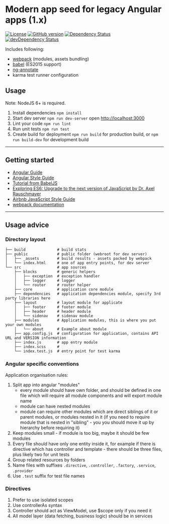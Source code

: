 # Modern app seed for legacy Angular apps (1.x) 

[![License](http://img.shields.io/:license-mit-blue.svg)](LICENSE)
[![GitHub version](https://badge.fury.io/gh/tarlepp%2Fangular-material-webpack-seed.svg)](https://badge.fury.io/gh/tarlepp%2Fangular-material-webpack-seed)
[![Dependency Status](https://david-dm.org/tarlepp/angular-material-webpack-seed.svg)](https://david-dm.org/tarlepp/angular-material-webpack-seed)
[![devDependency Status](https://david-dm.org/tarlepp/angular-material-webpack-seed/dev-status.svg)](https://david-dm.org/tarlepp/angular-material-webpack-seed#info=devDependencies)

Includes following:
 - [webpack](http://webpack.github.io) (modules, assets bundling)
 - [babel](http://babeljs.io/) (ES2015 support)
 - [ng-annotate](https://github.com/olov/ng-annotate)
 - karma test runner configuration

## Usage

Note: NodeJS 6+ is required.

1. Install dependencies `npm install`
2. Start dev server `npm run dev-server` open [http://localhost:3000](http://localhost:3000)
3. Lint your code `npm run lint`
4. Run unit tests `npm run test`
5. Create build for deployment `npm run build` for production build, or `npm run build-dev` for development build

---

## Getting started
 - [Angular Guide](https://docs.angularjs.org/guide)
 - [Angular Style Guide](https://github.com/johnpapa/angular-styleguide/blob/master/a1/README.md)
 - [Tutorial from BabelJS](http://babeljs.io/docs/learn-es2015/)
 - [Exploring ES6: Upgrade to the next version of JavaScript by Dr. Axel Rauschmayer](http://exploringjs.com/)
 - [Airbnb JavaScript Style Guide](https://github.com/airbnb/javascript)
 - [webpack documentation](http://webpack.github.io/docs/) 

---

## Usage advice 

### Directory layout
    ├── build              # build stats
    ├── public             # public folder (webroot for dev server)
    │   ├── _assets        # build results - assets packed by webpack
    │   └── index.html     # one of app entry points, for dev server
    └── src                # app sources
        ├── blocks         # generic helpers
        │   ├── exception  # exception handler
        │   ├── logger     # logger
        │   └── router     # router helper
        ├── core           # application core module
        ├── dependencies   # application dependencies module, specify 3rd party libraries here
        ├── layout         # layout module for applicate
        │   ├── footer     # footer module
        │   ├── header     # header module
        │   └── sidenav    # sidenav module
        ├── modules        # Application modules, this is where you put your own modules
        │   └── about      # Example about module
        ├── app.config.js  # configuration for application, contains API URL and VERSION information
        ├── index.js       # app entry module
        ├── index.scss     # 
        └── index.test.js  # entry point for test karma

### Angular specific conventions

Application organisation rules:

1. Split app into angular "modules" 
    - every module should have own folder, and should be defined in one file which will require all module components and will export module name 
    - module can have nested modules
    - module can require other modules which are direct siblings of it or parent modules, or modules nested in it (if you need to require module that is nested in "sibling" - you you should move it up by hierarchy before requiring it)
2. Keep modules small - if module is too big, maybe it should be few modules 
3. Every file should have only one entity inside it, for example if there is directive which has controller and template - there should be three files, plus likely two for unit tests   
4. Group related resources by folders
5. Name files with suffixes `.directive`, `.controller`, `.factory`, `.service`, `.provider`
6. Use `.test` suffix for test file names

### Directives

1. Prefer to use isolated scopes
2. Use controllerAs syntax 
3. Controller should act as ViewModel, use $scope only if you need it
4. All model layer (data fetching, business logic) should be in services
